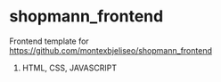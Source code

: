 # shopmann_frontend

 Frontend template for https://github.com/montexbjeliseo/shopmann_frontend
1. HTML, CSS, JAVASCRIPT

